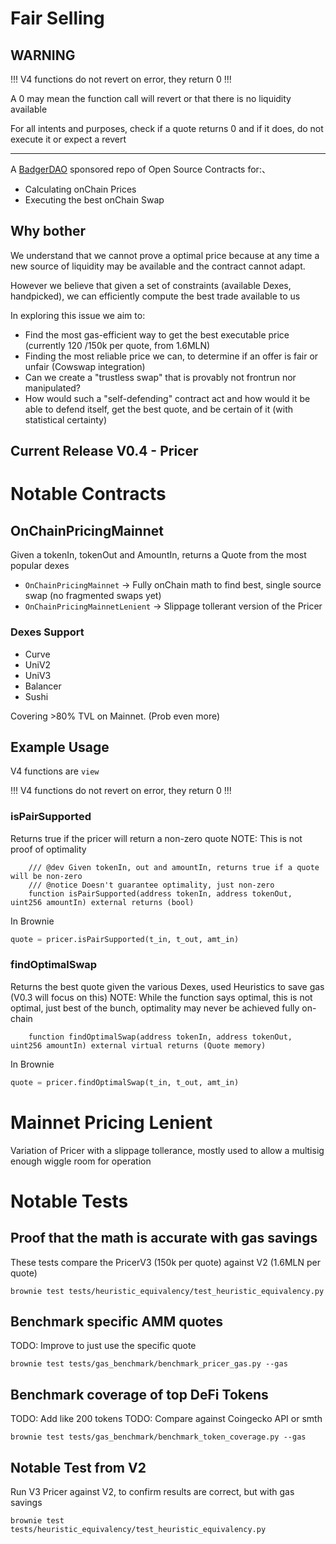 # Fair Selling

## WARNING

!!! V4 functions do not revert on error, they return 0 !!!

A 0 may mean the function call will revert or that there is no liquidity available

For all intents and purposes, check if a quote returns 0 and if it does, do not execute it or expect a revert


-----

A [BadgerDAO](https://app.badger.com/) sponsored repo of Open Source Contracts for:、
- Calculating onChain Prices
- Executing the best onChain Swap

## Why bother

We understand that we cannot prove a optimal price because at any time a new source of liquidity may be available and the contract cannot adapt.

However we believe that given a set of constraints (available Dexes, handpicked), we can efficiently compute the best trade available to us

In exploring this issue we aim to:
- Find the most gas-efficient way to get the best executable price (currently 120 /150k per quote, from 1.6MLN)
- Finding the most reliable price we can, to determine if an offer is fair or unfair (Cowswap integration)
- Can we create a "trustless swap" that is provably not frontrun nor manipulated?
- How would such a "self-defending" contract act and how would it be able to defend itself, get the best quote, and be certain of it (with statistical certainty)

## Current Release V0.4 - Pricer

# Notable Contracts

## OnChainPricingMainnet

Given a tokenIn, tokenOut and AmountIn, returns a Quote from the most popular dexes

- `OnChainPricingMainnet` -> Fully onChain math to find best, single source swap (no fragmented swaps yet)
- `OnChainPricingMainnetLenient` -> Slippage tollerant version of the Pricer

### Dexes Support
- Curve
- UniV2
- UniV3
- Balancer
- Sushi

Covering >80% TVL on Mainnet. (Prob even more)

## Example Usage

V4 functions are `view`

!!! V4 functions do not revert on error, they return 0 !!!
### isPairSupported

Returns true if the pricer will return a non-zero quote
NOTE: This is not proof of optimality

```solidity
    /// @dev Given tokenIn, out and amountIn, returns true if a quote will be non-zero
    /// @notice Doesn't guarantee optimality, just non-zero
    function isPairSupported(address tokenIn, address tokenOut, uint256 amountIn) external returns (bool)
```

In Brownie
```python
quote = pricer.isPairSupported(t_in, t_out, amt_in)
```

### findOptimalSwap

Returns the best quote given the various Dexes, used Heuristics to save gas (V0.3 will focus on this)
NOTE: While the function says optimal, this is not optimal, just best of the bunch, optimality may never be achieved fully on-chain

```solidity
    function findOptimalSwap(address tokenIn, address tokenOut, uint256 amountIn) external virtual returns (Quote memory)
```

In Brownie
```python
quote = pricer.findOptimalSwap(t_in, t_out, amt_in)
```


# Mainnet Pricing Lenient

Variation of Pricer with a slippage tollerance, mostly used to allow a multisig enough wiggle room for operation



# Notable Tests

## Proof that the math is accurate with gas savings

These tests compare the PricerV3 (150k per quote) against V2 (1.6MLN per quote)

```
brownie test tests/heuristic_equivalency/test_heuristic_equivalency.py

```

## Benchmark specific AMM quotes
TODO: Improve to just use the specific quote

```
brownie test tests/gas_benchmark/benchmark_pricer_gas.py --gas
```

## Benchmark coverage of top DeFi Tokens

TODO: Add like 200 tokens
TODO: Compare against Coingecko API or smth

```
brownie test tests/gas_benchmark/benchmark_token_coverage.py --gas
```

## Notable Test from V2

Run V3 Pricer against V2, to confirm results are correct, but with gas savings

```
brownie test  tests/heuristic_equivalency/test_heuristic_equivalency.py